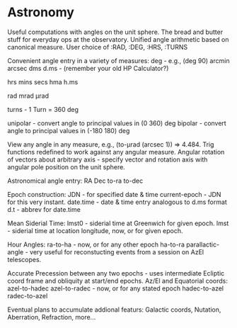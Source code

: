 # Astronomy
Useful computations with angles on the unit sphere. The bread and butter stuff for everyday ops at the observatory.
Unified angle arithmetic based on canonical measure. User choice of :RAD, :DEG, :HRS, :TURNS

Convenient angle entry in a variety of measures:
  deg - e.g., (deg 90)
  arcmin
  arcsec
  dms
  d.ms - (remember your old HP Calculator?)

  hrs
  mins
  secs
  hma
  h.ms
  
  rad
  mrad
  μrad

  turns - 1 Turn = 360 deg

  unipolar - convert angle to principal values in (0 360) deg
  bipolar  - convert angle to principal values in (-180 180) deg

View any angle in any measure, e.g., (to-μrad (arcsec 1)) => 4.484.
Trig functions redefined to work against any angular measure.
Angular rotation of vectors about arbitrary axis - specify vector and rotation axis with angular pole position on the unit sphere.

Astronomical angle entry:
  RA
  Dec
  to-ra
  to-dec

Epoch construction:
  JDN - for specified date & time
  current-epoch - JDN for this very instant.
  date.time - date & time entry analogous to d.ms format
  d.t - abbrev for date.time

Mean Siderial Time:
  lmst0 - siderial time at Greenwich for given epoch.
  lmst  - siderial time at location longitude, now, or for given epoch.

Hour Angles:
  ra-to-ha - now, or for any other epoch
  ha-to-ra
  parallactic-angle - very useful for reconstucting events from a session on AzEl telescopes.

Accurate Precession between any two epochs - uses intermediate Ecliptic coord frame and obliquity at start/end epochs.
Az/El and Equatorial coords:
  azel-to-hadec
  azel-to-radec - now, or for any stated epoch
  hadec-to-azel
  radec-to-azel

Eventual plans to accumulate addional featurs: Galactic coords, Nutation, Aberration, Refraction, more...
